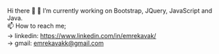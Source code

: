 Hi there 👋
🔭 I’m currently working on Bootstrap, JQuery, JavaScript and Java. <br>
📫 How to reach me; <br>
-> linkedin: https://www.linkedin.com/in/emrekavak/ <br>
-> gmail: emrekavakk@gmail.com <br>
<!--
**emrekavak/emrekavak** is a ✨ _special_ ✨ repository because its `README.md` (this file) appears on your GitHub profile.

Here are some ideas to get you started:

- 🔭 I’m currently working on ...
- 🌱 I’m currently learning ...
- 👯 I’m looking to collaborate on ...
- 🤔 I’m looking for help with ...
- 💬 Ask me about ...
- 📫 How to reach me: ...
- 😄 Pronouns: ...
- ⚡ Fun fact: ...
-->
